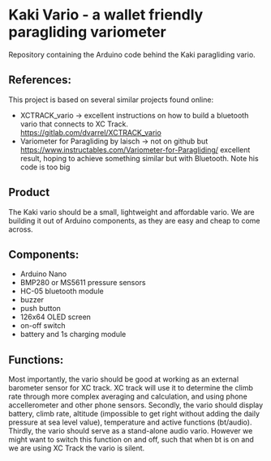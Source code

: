 # Kaki Vario - a wallet friendly paragliding variometer
Repository containing the Arduino code behind the Kaki paragliding vario.

## References:
This project is based on several similar projects found online:
-  XCTRACK_vario -> excellent instructions on how to build a bluetooth vario that connects to XC Track. https://gitlab.com/dvarrel/XCTRACK_vario 
-  Variometer for Paragliding by laisch -> not on github but https://www.instructables.com/Variometer-for-Paragliding/ excellent result, hoping to achieve something similar but with Bluetooth. Note his code is too big

## Product
The Kaki vario should be a small, lightweight and affordable vario. We are building it out of Arduino components, as they are easy and cheap to come across.

## Components:
- Arduino Nano
- BMP280 or MS5611 pressure sensors
- HC-05 bluetooth module
- buzzer
- push button
- 126x64 OLED screen
- on-off switch
- battery and 1s charging module

## Functions:
Most importantly, the vario should be good at working as an external barometer sensor for XC track. XC track will use it to determine the climb rate through more complex averaging and calculation, and using phone accellerometer and other phone sensors.
Secondly, the vario should display battery, climb rate, altitude (impossible to get right without adding the daily pressure at sea level value), temperature and active functions (bt/audio).
Thirdly, the vario should serve as a stand-alone audio vario. However we might want to switch this function on and off, such that when bt is on and we are using XC Track the vario is silent. 


